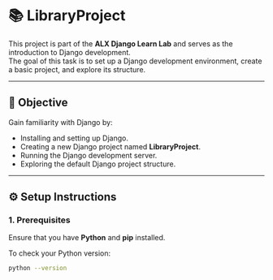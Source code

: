 # 📚 LibraryProject

This project is part of the **ALX Django Learn Lab** and serves as the introduction to Django development.  
The goal of this task is to set up a Django development environment, create a basic project, and explore its structure.

---

## 🧭 Objective

Gain familiarity with Django by:
- Installing and setting up Django.
- Creating a new Django project named **LibraryProject**.
- Running the Django development server.
- Exploring the default Django project structure.

---

## ⚙️ Setup Instructions

### 1. Prerequisites
Ensure that you have **Python** and **pip** installed.

To check your Python version:
```bash
python --version
